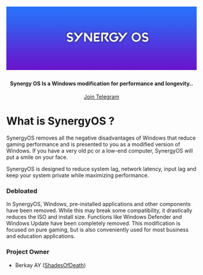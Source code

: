 <h1 align="center">
  <br>
  <a href="#"><img src="https://github.com/shadesofdeath/SynergyOS/blob/main/img/banner.png?raw=true" alt="SynergyOS" width="900"></a>
</h1>
<h4 align="center">Synergy OS Is a Windows modification for performance and longevity..</h4>

<p align="center">
  <a href="https://t.me/synergyos">Join Telegram</a>

# What is SynergyOS ?

SynergyOS removes all the negative disadvantages of Windows that reduce gaming performance and is presented to you as a modified version of Windows. If you have a very old pc or a low-end computer, SynergyOS will put a smile on your face.

SynergyOS is designed to reduce system lag, network latency, input lag and keep your system private while maximizing performance.

### **Debloated**

In SynergyOS, Windows, pre-installed applications and other components have been removed. While this may break some compatibility, it drastically reduces the ISO and install size. Functions like Windows Defender and Windows Update have been completely removed. This modification is focused on pure gaming, but is also conveniently used for most business and education applications.

### **Project Owner**

* Berkay AY ([ShadesOfDeath](https://github.com/shadesofdeath "ShadesOfDeath"))
